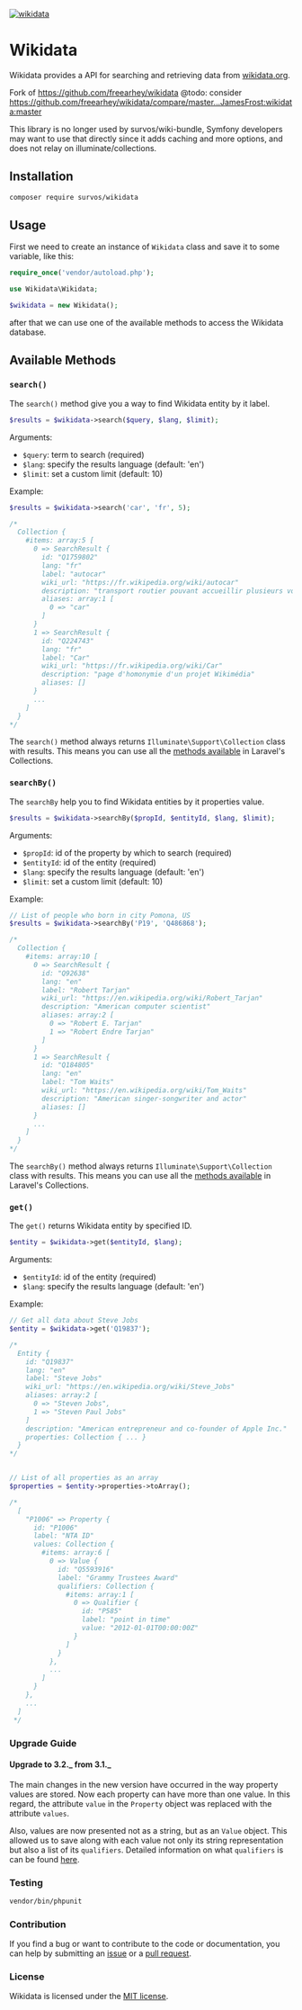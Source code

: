 [![wikidata](https://raw.githubusercontent.com/maxlath/wikidata-cli/master/assets/wikidata_logo_alone.jpg)](https://wikidata.org)

# Wikidata

Wikidata provides a API for searching and retrieving data from [wikidata.org](https://www.wikidata.org).

Fork of https://github.com/freearhey/wikidata
@todo: consider https://github.com/freearhey/wikidata/compare/master...JamesFrost:wikidata:master

This library is no longer used by survos/wiki-bundle, Symfony developers may want to use that directly since it adds caching and more options, and does not relay on illuminate/collections.

## Installation

```sh
composer require survos/wikidata
```

## Usage

First we need to create an instance of `Wikidata` class and save it to some variable, like this:

```php
require_once('vendor/autoload.php');

use Wikidata\Wikidata;

$wikidata = new Wikidata();
```

after that we can use one of the available methods to access the Wikidata database.

## Available Methods

### `search()`

The `search()` method give you a way to find Wikidata entity by it label.

```php
$results = $wikidata->search($query, $lang, $limit);
```

Arguments:

- `$query`: term to search (required)
- `$lang`: specify the results language (default: 'en')
- `$limit`: set a custom limit (default: 10)

Example:

```php
$results = $wikidata->search('car', 'fr', 5);

/*
  Collection {
    #items: array:5 [
      0 => SearchResult {
        id: "Q1759802"
        lang: "fr"
        label: "autocar"
        wiki_url: "https://fr.wikipedia.org/wiki/autocar"
        description: "transport routier pouvant accueillir plusieurs voyageurs pour de longues distances"
        aliases: array:1 [
          0 => "car"
        ]
      }
      1 => SearchResult {
        id: "Q224743"
        lang: "fr"
        label: "Car"
        wiki_url: "https://fr.wikipedia.org/wiki/Car"
        description: "page d'homonymie d'un projet Wikimédia"
        aliases: []
      }
      ...
    ]
  }
*/
```

The `search()` method always returns `Illuminate\Support\Collection` class with results. This means you can use all the [methods available](https://laravel.com/docs/5.6/collections#available-methods) in Laravel's Collections.

### `searchBy()`

The `searchBy` help you to find Wikidata entities by it properties value.

```php
$results = $wikidata->searchBy($propId, $entityId, $lang, $limit);
```

Arguments:

- `$propId`: id of the property by which to search (required)
- `$entityId`: id of the entity (required)
- `$lang`: specify the results language (default: 'en')
- `$limit`: set a custom limit (default: 10)

Example:

```php
// List of people who born in city Pomona, US
$results = $wikidata->searchBy('P19', 'Q486868');

/*
  Collection {
    #items: array:10 [
      0 => SearchResult {
        id: "Q92638"
        lang: "en"
        label: "Robert Tarjan"
        wiki_url: "https://en.wikipedia.org/wiki/Robert_Tarjan"
        description: "American computer scientist"
        aliases: array:2 [
          0 => "Robert E. Tarjan"
          1 => "Robert Endre Tarjan"
        ]
      }
      1 => SearchResult {
        id: "Q184805"
        lang: "en"
        label: "Tom Waits"
        wiki_url: "https://en.wikipedia.org/wiki/Tom_Waits"
        description: "American singer-songwriter and actor"
        aliases: []
      }
      ...
    ]
  }
*/
```

The `searchBy()` method always returns `Illuminate\Support\Collection` class with results. This means you can use all the [methods available](https://laravel.com/docs/5.6/collections#available-methods) in Laravel's Collections.

### `get()`

The `get()` returns Wikidata entity by specified ID.

```php
$entity = $wikidata->get($entityId, $lang);
```

Arguments:

- `$entityId`: id of the entity (required)
- `$lang`: specify the results language (default: 'en')

Example:

```php
// Get all data about Steve Jobs
$entity = $wikidata->get('Q19837');

/*
  Entity {
    id: "Q19837"
    lang: "en"
    label: "Steve Jobs"
    wiki_url: "https://en.wikipedia.org/wiki/Steve_Jobs"
    aliases: array:2 [
      0 => "Steven Jobs",
      1 => "Steven Paul Jobs"
    ]
    description: "American entrepreneur and co-founder of Apple Inc."
    properties: Collection { ... }
  }
*/


// List of all properties as an array
$properties = $entity->properties->toArray();

/*
  [
    "P1006" => Property {
      id: "P1006"
      label: "NTA ID"
      values: Collection {
        #items: array:6 [
          0 => Value {
            id: "Q5593916"
            label: "Grammy Trustees Award"
            qualifiers: Collection {
              #items: array:1 [
                0 => Qualifier {
                  id: "P585"
                  label: "point in time"
                  value: "2012-01-01T00:00:00Z"
                }
              ]
            }
          },
          ...
        ]
      }
    },
    ...
  ]
 */
```

### Upgrade Guide

#### Upgrade to 3.2._ from 3.1._

The main changes in the new version have occurred in the way property values are stored. Now each property can have more than one value. In this regard, the attribute `value` in the `Property` object was replaced with the attribute `values`.

Also, values are now presented not as a string, but as an `Value` object. This allowed us to save along with each value not only its string representation but also a list of its `qualifiers`. Detailed information on what `qualifiers` is can be found [here](https://www.wikidata.org/wiki/Help:Qualifiers).

### Testing

```sh
vendor/bin/phpunit
```

### Contribution

If you find a bug or want to contribute to the code or documentation, you can help by submitting an [issue](https://github.com/survos/wikidata/issues) or a [pull request](https://github.com/freearhey/wikidata/pulls).

### License

Wikidata is licensed under the [MIT license](http://opensource.org/licenses/MIT).
